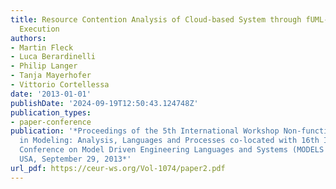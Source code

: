```yaml
---
title: Resource Contention Analysis of Cloud-based System through fUML-driven Model
  Execution
authors:
- Martin Fleck
- Luca Berardinelli
- Philip Langer
- Tanja Mayerhofer
- Vittorio Cortellessa
date: '2013-01-01'
publishDate: '2024-09-19T12:50:43.124748Z'
publication_types:
- paper-conference
publication: '*Proceedings of the 5th International Workshop Non-functional Properties
  in Modeling: Analysis, Languages and Processes co-located with 16th International
  Conference on Model Driven Engineering Languages and Systems (MODELS 2013), Miami,
  USA, September 29, 2013*'
url_pdf: https://ceur-ws.org/Vol-1074/paper2.pdf
---
```

